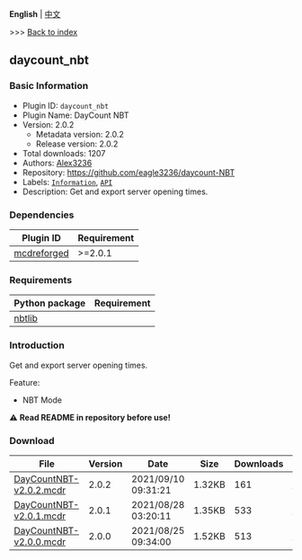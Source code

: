 **English** | [中文](readme-zh_cn.md)

\>\>\> [Back to index](/readme.md)

## daycount_nbt

### Basic Information

- Plugin ID: `daycount_nbt`
- Plugin Name: DayCount NBT
- Version: 2.0.2
  - Metadata version: 2.0.2
  - Release version: 2.0.2
- Total downloads: 1207
- Authors: [Alex3236](https://github.com/eagle3236)
- Repository: https://github.com/eagle3236/daycount-NBT
- Labels: [`Information`](/labels/information/readme.md), [`API`](/labels/api/readme.md)
- Description: Get and export server opening times.

### Dependencies

| Plugin ID | Requirement |
| --- | --- |
| [mcdreforged](https://github.com/Fallen-Breath/MCDReforged) | \>=2.0.1 |

### Requirements

| Python package | Requirement |
| --- | --- |
| [nbtlib](https://pypi.org/project/nbtlib) |  |

### Introduction

Get and export server opening times.

Feature:
- NBT Mode

:warning: **Read README in repository before use!**
### Download

| File | Version | Date | Size | Downloads | Operations |
| --- | --- | --- | --- | --- | --- |
| [DayCountNBT-v2.0.2.mcdr](https://github.com/eagle3236/daycount-NBT/releases/tag/v2.0.2) | 2.0.2 | 2021/09/10 09:31:21 | 1.32KB | 161 | [Download](https://github.com/eagle3236/daycount-NBT/releases/download/v2.0.2/DayCountNBT-v2.0.2.mcdr) |
| [DayCountNBT-v2.0.1.mcdr](https://github.com/eagle3236/daycount-NBT/releases/tag/v2.0.1) | 2.0.1 | 2021/08/28 03:20:11 | 1.35KB | 533 | [Download](https://github.com/eagle3236/daycount-NBT/releases/download/v2.0.1/DayCountNBT-v2.0.1.mcdr) |
| [DayCountNBT-v2.0.0.mcdr](https://github.com/eagle3236/daycount-NBT/releases/tag/v2.0.0) | 2.0.0 | 2021/08/25 09:34:00 | 1.52KB | 513 | [Download](https://github.com/eagle3236/daycount-NBT/releases/download/v2.0.0/DayCountNBT-v2.0.0.mcdr) |

